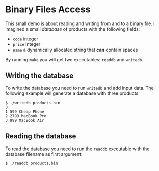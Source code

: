 # Binary Files Access

This small demo is about reading and writing from and to a binary file.
I imagined a small *database* of products with the following fields:
 - `code` integer
 - `price` integer
 - `name` a dynamically allocated string that **can** contain spaces

By running `make` you will get two executables: `readdb` and `writedb`.

## Writing the database

To write the database you need to run `writedb` and add input data. The
following example will generate a database with three products:

```
$ ./writedb products.bin
3
1 599 Cheap Phone
2 2799 MacBook Pro
3 999 MacBook Air
```

## Reading the database

To read the database you need to run the `readdb` executable with the database
filename as first argument:

```
$ ./readdb products.bin
```
